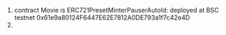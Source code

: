 1. contract Movie is ERC721PresetMinterPauserAutoId: deployed at BSC testnet 0x61e9a80124F6447E62E7812A0DE793a1f7c42e4D
2. 